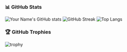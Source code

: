 ### 📊 GitHub Stats
![Your Name's GitHub stats](https://github-readme-stats.vercel.app/api?username=JakeGBLP&show_icons=true&theme=tokyonight)
![GitHub Streak](https://streak-stats.demolab.com?user=JakeGBLP&theme=tokyonight&hide_border=true)
![Top Langs](https://github-readme-stats.vercel.app/api/top-langs/?username=JakeGBLP&layout=compact&theme=tokyonight)
### 🏆 GitHub Trophies
![trophy](https://github-profile-trophy.vercel.app/?username=JakeGBLP&theme=tokyonight&column=7)



